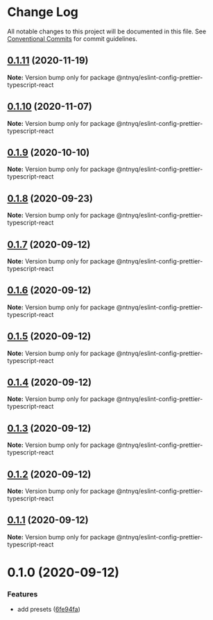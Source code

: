 # Change Log

All notable changes to this project will be documented in this file.
See [Conventional Commits](https://conventionalcommits.org) for commit guidelines.

## [0.1.11](https://github.com/ntnyq/configs/compare/@ntnyq/eslint-config-prettier-typescript-react@0.1.10...@ntnyq/eslint-config-prettier-typescript-react@0.1.11) (2020-11-19)

**Note:** Version bump only for package @ntnyq/eslint-config-prettier-typescript-react

## [0.1.10](https://github.com/ntnyq/configs/compare/@ntnyq/eslint-config-prettier-typescript-react@0.1.9...@ntnyq/eslint-config-prettier-typescript-react@0.1.10) (2020-11-07)

**Note:** Version bump only for package @ntnyq/eslint-config-prettier-typescript-react

## [0.1.9](https://github.com/ntnyq/configs/compare/@ntnyq/eslint-config-prettier-typescript-react@0.1.8...@ntnyq/eslint-config-prettier-typescript-react@0.1.9) (2020-10-10)

**Note:** Version bump only for package @ntnyq/eslint-config-prettier-typescript-react

## [0.1.8](https://github.com/ntnyq/configs/compare/@ntnyq/eslint-config-prettier-typescript-react@0.1.7...@ntnyq/eslint-config-prettier-typescript-react@0.1.8) (2020-09-23)

**Note:** Version bump only for package @ntnyq/eslint-config-prettier-typescript-react

## [0.1.7](https://github.com/ntnyq/configs/compare/@ntnyq/eslint-config-prettier-typescript-react@0.1.6...@ntnyq/eslint-config-prettier-typescript-react@0.1.7) (2020-09-12)

**Note:** Version bump only for package @ntnyq/eslint-config-prettier-typescript-react

## [0.1.6](https://github.com/ntnyq/configs/compare/@ntnyq/eslint-config-prettier-typescript-react@0.1.5...@ntnyq/eslint-config-prettier-typescript-react@0.1.6) (2020-09-12)

**Note:** Version bump only for package @ntnyq/eslint-config-prettier-typescript-react

## [0.1.5](https://github.com/ntnyq/configs/compare/@ntnyq/eslint-config-prettier-typescript-react@0.1.4...@ntnyq/eslint-config-prettier-typescript-react@0.1.5) (2020-09-12)

**Note:** Version bump only for package @ntnyq/eslint-config-prettier-typescript-react

## [0.1.4](https://github.com/ntnyq/configs/compare/@ntnyq/eslint-config-prettier-typescript-react@0.1.3...@ntnyq/eslint-config-prettier-typescript-react@0.1.4) (2020-09-12)

**Note:** Version bump only for package @ntnyq/eslint-config-prettier-typescript-react

## [0.1.3](https://github.com/ntnyq/configs/compare/@ntnyq/eslint-config-prettier-typescript-react@0.1.2...@ntnyq/eslint-config-prettier-typescript-react@0.1.3) (2020-09-12)

**Note:** Version bump only for package @ntnyq/eslint-config-prettier-typescript-react

## [0.1.2](https://github.com/ntnyq/configs/compare/@ntnyq/eslint-config-prettier-typescript-react@0.1.1...@ntnyq/eslint-config-prettier-typescript-react@0.1.2) (2020-09-12)

**Note:** Version bump only for package @ntnyq/eslint-config-prettier-typescript-react

## [0.1.1](https://github.com/ntnyq/configs/compare/@ntnyq/eslint-config-prettier-typescript-react@0.1.0...@ntnyq/eslint-config-prettier-typescript-react@0.1.1) (2020-09-12)

**Note:** Version bump only for package @ntnyq/eslint-config-prettier-typescript-react

# 0.1.0 (2020-09-12)

### Features

- add presets ([6fe94fa](https://github.com/ntnyq/configs/commit/6fe94fae4ed9d80b18833c9e5a3f51f710ebda43))
